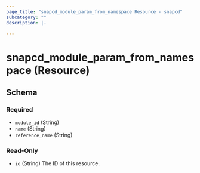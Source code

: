 ```yaml
---
page_title: "snapcd_module_param_from_namespace Resource - snapcd"
subcategory: ""
description: |-
  
---
```


# snapcd_module_param_from_namespace (Resource)






<!-- schema generated by tfplugindocs -->
## Schema

### Required

- `module_id` (String)
- `name` (String)
- `reference_name` (String)

### Read-Only

- `id` (String) The ID of this resource.
